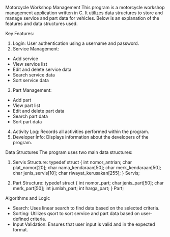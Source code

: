 Motorcycle Workshop Management
This program is a motorcycle workshop management application written in C. It utilizes data structures to store and manage service and part data for vehicles. Below is an explanation of the features and data structures used.

Key Features:
1. Login: User authentication using a username and password.
2. Service Management:
  - Add service
  - View service list
  - Edit and delete service data
  - Search service data
  - Sort service data
3. Part Management:
  - Add part
  - View part list
  - Edit and delete part data
  - Search part data
  - Sort part data
4. Activity Log: Records all activities performed within the program.
5. Developer Info: Displays information about the developers of the program.

Data Structures
The program uses two main data structures:

1. Servis Structure:
   typedef struct {
    int nomor_antrian;
    char plat_nomor[20];
    char nama_kendaraan[50];
    char merk_kendaraan[50];
    char jenis_servis[10];
    char riwayat_kerusakan[255];
} Servis;

2. Part Structure:
   typedef struct {
    int nomor_part;
    char jenis_part[50];
    char merk_part[50];
    int jumlah_part;
    int harga_part;
} Part;

Algorithms and Logic
- Search: Uses linear search to find data based on the selected criteria.
- Sorting: Utilizes qsort to sort service and part data based on user-defined criteria.
- Input Validation: Ensures that user input is valid and in the expected format.


